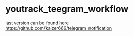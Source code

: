 # youtrack_teegram_workflow

last version can be found here https://github.com/kaizer666/telegram_notification
